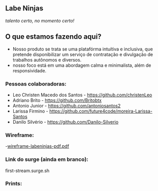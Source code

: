 ## Labe Ninjas
*talento certo, no momento certo!*

## O que estamos fazendo aqui?
- Nosso produto se trata se uma platafórma intuítiva e inclusiva, que pretende disponibilizar um serviço de contratação e divulgação de trabalhos autônomos e diversos.
- nosso foco está em uma abordagem calma e minimalista, além de responsividade.

### Pessoas colaboradoras:
- Leo Christen Macedo dos Santos - https://github.com/christenLeo
- Adriano Brito - https://github.com/Britobtx
- Antonio Junior - https://github.com/antoniosantos2
- Larissa Firmino - https://github.com/future4code/moreira-Larissa-Santos
- Danilo Silvério - https://github.com/Danilo-Silverio

### Wireframe:
-[wireframe-labeninjas-pdf.pdf](https://github.com/future4code/Moreira-labe-ninja3/files/7990788/wireframe-labeninjas-pdf.pdf)



### Link do surge (ainda em branco):
first-stream.surge.sh

### Prints:
